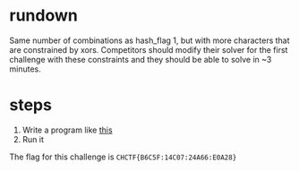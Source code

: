 # rundown
Same number of combinations as hash_flag 1, but with more characters that are constrained by xors. Competitors should modify their solver for the first challenge with these constraints and they should be able to solve in ~3 minutes.

# steps
1. Write a program like [this](./solver.py)
2. Run it

The flag for this challenge is `CHCTF{B6C5F:14C07:24A66:E0A28}`
